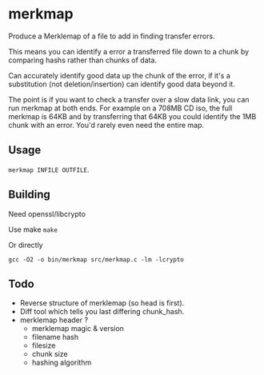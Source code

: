 # merkmap

Produce a Merklemap of a file to add in finding transfer errors.

This means you can identify a error a transferred file down to a chunk by comparing hashs rather than chunks of data.

Can accurately identify good data up the chunk of the error, if it's a substitution (not deletion/insertion) can identify good data beyond it.

The point is if you want to check a transfer over a slow data link, you can run merkmap at both ends. For example on a 708MB CD iso, the full merkmap is 64KB and by transferring that 64KB you could identify the 1MB chunk with an error. You'd rarely even need the entire map.

## Usage

`merkmap INFILE OUTFILE`.

## Building

Need openssl/libcrypto

Use make `make`

Or directly

`gcc -O2 -o bin/merkmap src/merkmap.c -lm -lcrypto`

## Todo

* Reverse structure of merklemap (so head is first).
* Diff tool which tells you last differing chunk_hash.
* merklemap header ?
  - merklemap magic & version
  - filename hash
  - filesize
  - chunk size
  - hashing algorithm